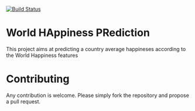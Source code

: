 [![Build Status](https://travis-ci.com/NIDS2020-instructor/happiness_project.svg?branch=main)](https://travis-ci.com/NIDS2020-instructor/happiness_project)
# World HAppiness PRediction 

This project aims at predicting a country average happineses according to the World Happiness features

# Contributing

Any contribution is welcome. Please simply fork the repository and propose a pull request.